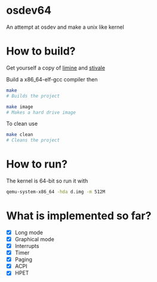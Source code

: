 # osdev64
An attempt at osdev and make a unix like kernel
# How to build?
Get yourself a copy of [limine](https://github.com/limine-bootloader/limine/tree/v2.0-branch-binary) and [stivale](https://github.com/stivale/stivale)

Build a x86_64-elf-gcc compiler then

```sh
make
# Builds the project

make image
# Makes a hard drive image
```

To clean use
```sh
make clean
# Cleans the project
```
# How to run?
The kernel is 64-bit so run it with
```sh
qemu-system-x86_64 -hda d.img -m 512M
```
# What is implemented so far?
- [x] Long mode
- [x] Graphical mode
- [x] Interrupts
- [x] Timer
- [x] Paging
- [x] ACPI
- [x] HPET  
